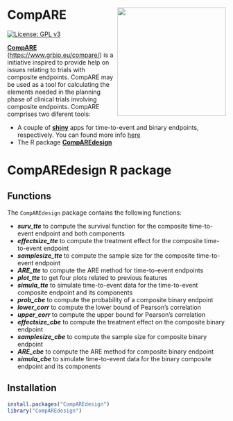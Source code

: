 
# CompARE <img src="man/figures/logo.png" align="right" alt="" width="250" />

[![License: GPL
v3](https://img.shields.io/badge/License-GPLv3-blue.svg)](https://www.gnu.org/licenses/gpl-3.0)

<!-- badges: end -->

[**CompARE**](https://www.grbio.eu/compare/)
(<https://www.grbio.eu/compare/>) is a initiative inspired to provide
help on issues relating to trials with composite endpoints. CompARE may
be used as a tool for calculating the elements needed in the planning
phase of clinical trials involving composite endpoints. CompARE comprises 
two diferent tools:

- A couple of [**shiny**](https://www.rstudio.com/products/shiny/) apps for time-to-event and binary endpoints, respectively. You can found more info [here](https://github.com/CompARE-Composite/Functions-shiny-apps)
- The R package [**CompAREdesign**](https://CRAN.R-project.org/package=CompAREdesign)


# CompAREdesign R package

## Functions

The `CompAREdesign` package contains the following functions:

  - __*surv\_tte*__ to compute the survival function for the composite time-to-event endpoint and both components
  - __*effectsize\_tte*__ to compute the treatment effect for the composite time-to-event endpoint
  - __*samplesize\_tte*__ to compute the sample size for the composite time-to-event endpoint
  - __*ARE\_tte*__ to compute the ARE method for time-to-event endpoints
  - __*plot\_tte*__ to get four plots related to previous features
  - __*simula\_tte*__ to simulate time-to-event data for the time-to-event composite endpoint and its components
  - __*prob\_cbe*__ to compute the probability of a composite binary
    endpoint 
  - __*lower\_corr*__ to compute the lower bound of Pearson’s correlation
  - __*upper\_corr*__ to compute the upper bound for Pearson’s correlation
  - __*effectsize\_cbe*__ to compute the treatment effect on the composite
    binary endpoint
  - __*samplesize\_cbe*__ to compute the sample size for composite binary
    endpoint
  - __*ARE\_cbe*__ to compute the ARE method for composite binary endpoint
  - __*simula\_cbe*__ to simulate time-to-event data for the binary composite endpoint and its components
  

## Installation

``` r
install.packages("CompAREdesign")
library("CompAREdesign")
```

